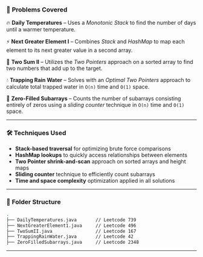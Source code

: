 ### 📌 **Problems Covered**

🔥 **Daily Temperatures** – Uses a *Monotonic Stack* to find the number of days until a warmer temperature.

⚡ **Next Greater Element I** – Combines *Stack* and *HashMap* to map each element to its next greater value in a second array.

🎯 **Two Sum II** – Utilizes the *Two Pointers* approach on a sorted array to find two numbers that add up to the target.

💧 **Trapping Rain Water** – Solves with an *Optimal Two Pointers* approach to calculate total trapped water in `O(n)` time and `O(1)` space.

🔢 **Zero-Filled Subarrays** – Counts the number of subarrays consisting entirely of zeros using a *sliding counter* technique in `O(n)` time and `O(1)` space.

---

### 🛠️ **Techniques Used**

* **Stack-based traversal** for optimizing brute force comparisons
* **HashMap lookups** to quickly access relationships between elements
* **Two Pointer shrink-and-scan** approach on sorted arrays and height maps
* **Sliding counter** technique to efficiently count subarrays
* **Time and space complexity** optimization applied in all solutions

---

### 📁 **Folder Structure**

```bash
.
├── DailyTemperatures.java       // Leetcode 739
├── NextGreaterElement1.java     // Leetcode 496
├── TwoSumII.java                // Leetcode 167
├── TrappingRainWater.java       // Leetcode 42
├── ZeroFilledSubarrays.java     // Leetcode 2348
```

---

